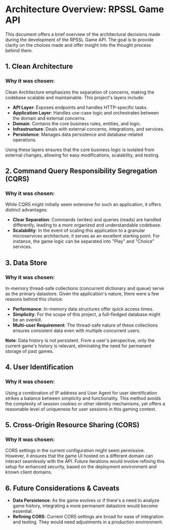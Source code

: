 # Architecture Overview: RPSSL Game API

This document offers a brief overview of the architectural decisions made during the development of the RPSSL Game API. The goal is to provide clarity on the choices made and offer insight into the thought process behind them.

## 1. Clean Architecture

### Why it was chosen:
Clean Architecture emphasizes the separation of concerns, making the codebase scalable and maintainable. This project's layers include:

- **API Layer**: Exposes endpoints and handles HTTP-specific tasks.
- **Application Layer**: Handles use-case logic and orchestrates between the domain and external concerns.
- **Domain**: Contains the core business rules, entities, and logic.
- **Infrastructure**: Deals with external concerns, integrations, and services.
- **Persistence**: Manages data persistence and database-related operations.

Using these layers ensures that the core business logic is isolated from external changes, allowing for easy modifications, scalability, and testing.

## 2. Command Query Responsibility Segregation (CQRS)

### Why it was chosen:
While CQRS might initially seem extensive for such an application, it offers distinct advantages:

- **Clear Separation**: Commands (writes) and queries (reads) are handled differently, leading to a more organized and understandable codebase.
- **Scalability**: In the event of scaling this application to a granular microservices architecture, it serves as an excellent starting point. For instance, the game logic can be separated into "Play" and "Choice" services.
  
## 3. Data Store

### Why it was chosen:
In-memory thread-safe collections (concurrent dictionary and queue) serve as the primary datastore. Given the application's nature, there were a few reasons behind this choice:

- **Performance**: In-memory data structures offer quick access times.
- **Simplicity**: For the scope of this project, a full-fledged database might be an overkill. 
- **Multi-user Requirement**: The thread-safe nature of these collections ensures consistent data even with multiple concurrent users.

**Note**: Data history is not persistent. From a user's perspective, only the current game's history is relevant, eliminating the need for permanent storage of past games.

## 4. User Identification

### Why it was chosen:
Using a combination of IP address and User Agent for user identification strikes a balance between simplicity and functionality. This method avoids the complexity of session cookies or other identity mechanisms, yet offers a reasonable level of uniqueness for user sessions in this gaming context.

## 5. Cross-Origin Resource Sharing (CORS)

### Why it was chosen:
CORS settings in the current configuration might seem permissive. However, it ensures that the game UI hosted on a different domain can interact seamlessly with the API. Future iterations would involve refining this setup for enhanced security, based on the deployment environment and known client domains.

## 6. Future Considerations & Caveats

- **Data Persistence**: As the game evolves or if there's a need to analyze game history, integrating a more permanent datastore would become essential.
- **Refining CORS**: Current CORS settings are broad for ease of integration and testing. They would need adjustments in a production environment.
